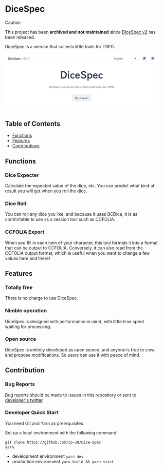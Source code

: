 # DiceSpec

> [!CAUTION]
> This project has been **archived and not maintained** since [DiceSpec v2](https://github.com/cp-20/dice-spec-v2) has been released.

DiceSpec is a service that collects little tools for TRPG.

![DiceSpec Image](/readme/image.png)

## Table of Contents
- [Functions](#Functions)
- [Features](#Features)
- [Contributions](#Contributions)

## Functions

### Dice Expecter

Calculate the expected value of the dice, etc. You can predict what kind of result you will get when you roll the dice.

### Dice Roll

You can roll any dice you like, and because it uses BCDice, it is as comfortable to use as a session tool such as CCFOLIA.

### CCFOLIA Export

When you fill in each item of your character, this tool formats it into a format that can be output to CCFOLIA. Conversely, it can also read from the CCFOLIA output format, which is useful when you want to change a few values here and there!

## Features

### Totally free

There is no charge to use DiceSpec.

### Nimble operation

DiceSpec is designed with performance in mind, with little time spent waiting for processing.

### Open source

DiceSpec is entirely developed as open source, and anyone is free to view and propose modifications. So users can use it with peace of mind.

## Contribution

### Bug Reports

Bug reports should be made to Issues in this repository or sent to [developer's twitter](https://twitter.com/__cp20__).

### Developer Quick Start

You need Git and Yarn as prerequisites.

Set up a local environment with the following command.

```
git clone https://github.com/cp-20/Dice-Spec
yarn
```

- development environment `yarn dev`
- production environment `yarn build && yarn start`

